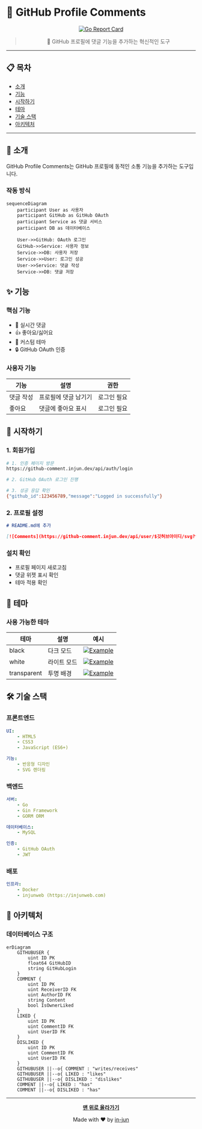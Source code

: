 # 💬 GitHub Profile Comments

<div align="center">

[![Go Report Card](https://goreportcard.com/badge/github.com/in-jun/github-profile-comments)](https://goreportcard.com/report/github.com/in-jun/github-profile-comments)

> 🌟 GitHub 프로필에 댓글 기능을 추가하는 혁신적인 도구

</div>

---

## 📋 목차

-   [소개](#-소개)
-   [기능](#-기능)
-   [시작하기](#-시작하기)
-   [테마](#-테마)
-   [기술 스택](#-기술-스택)
-   [아키텍처](#-아키텍처)

---

## 📖 소개

GitHub Profile Comments는 GitHub 프로필에 동적인 소통 기능을 추가하는 도구입니다.

### 작동 방식

```mermaid
sequenceDiagram
    participant User as 사용자
    participant GitHub as GitHub OAuth
    participant Service as 댓글 서비스
    participant DB as 데이터베이스

    User->>GitHub: OAuth 로그인
    GitHub->>Service: 사용자 정보
    Service->>DB: 사용자 저장
    Service->>User: 로그인 성공
    User->>Service: 댓글 작성
    Service->>DB: 댓글 저장
```

## ✨ 기능

### 핵심 기능

-   💬 실시간 댓글
-   👍 좋아요/싫어요
-   🎨 커스텀 테마
-   🔒 GitHub OAuth 인증

### 사용자 기능

| 기능      | 설명                 | 권한        |
| --------- | -------------------- | ----------- |
| 댓글 작성 | 프로필에 댓글 남기기 | 로그인 필요 |
| 좋아요    | 댓글에 좋아요 표시   | 로그인 필요 |

## 🚀 시작하기

### 1. 회원가입

```bash
# 1. 인증 페이지 방문
https://github-comment.injun.dev/api/auth/login

# 2. GitHub OAuth 로그인 진행

# 3. 성공 응답 확인
{"github_id":123456789,"message":"Logged in successfully"}
```

### 2. 프로필 설정

```markdown
# README.md에 추가

[![Comments](https://github-comment.injun.dev/api/user/$깃허브아이디/svg?theme=$테마)](https://github-comment.injun.dev/$깃허브아이디)
```

### 설치 확인

-   프로필 페이지 새로고침
-   댓글 위젯 표시 확인
-   테마 적용 확인

## 🎨 테마

### 사용 가능한 테마

| 테마        | 설명        | 예시                                                                                                                  |
| ----------- | ----------- | --------------------------------------------------------------------------------------------------------------------- |
| black       | 다크 모드   | [![Example](https://github-comment.injun.dev/api/user/in-jun/svg?theme=black)](https://github-comment.injun.dev/in-jun)       |
| white       | 라이트 모드 | [![Example](https://github-comment.injun.dev/api/user/in-jun/svg?theme=white)](https://github-comment.injun.dev/in-jun)       |
| transparent | 투명 배경   | [![Example](https://github-comment.injun.dev/api/user/in-jun/svg?theme=transparent)](https://github-comment.injun.dev/in-jun) |

## 🛠️ 기술 스택

### 프론트엔드

```yaml
UI:
    - HTML5
    - CSS3
    - JavaScript (ES6+)

기능:
    - 반응형 디자인
    - SVG 렌더링
```

### 백엔드

```yaml
서버:
    - Go
    - Gin Framework
    - GORM ORM

데이터베이스:
    - MySQL

인증:
    - GitHub OAuth
    - JWT
```

### 배포

```yaml
인프라:
    - Docker
    - injunweb (https://injunweb.com)
```

## 📐 아키텍처

### 데이터베이스 구조

```mermaid
erDiagram
    GITHUBUSER {
        uint ID PK
        float64 GitHubID
        string GitHubLogin
    }
    COMMENT {
        uint ID PK
        uint ReceiverID FK
        uint AuthorID FK
        string Content
        bool IsOwnerLiked
    }
    LIKED {
        uint ID PK
        uint CommentID FK
        uint UserID FK
    }
    DISLIKED {
        uint ID PK
        uint CommentID FK
        uint UserID FK
    }
    GITHUBUSER ||--o{ COMMENT : "writes/receives"
    GITHUBUSER ||--o{ LIKED : "likes"
    GITHUBUSER ||--o{ DISLIKED : "dislikes"
    COMMENT ||--o{ LIKED : "has"
    COMMENT ||--o{ DISLIKED : "has"
```

---

<div align="center">

**[맨 위로 올라가기](#-github-profile-comments)**

Made with ❤️ by [in-jun](https://github.com/in-jun)

</div>
